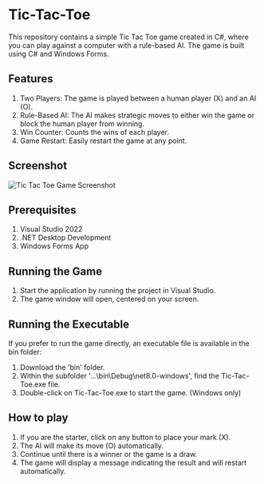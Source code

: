 # Tic-Tac-Toe

This repository contains a simple Tic Tac Toe game created in C#, where you can play against a computer with a rule-based AI. The game is built using C# and Windows Forms.

## Features

1. Two Players: The game is played between a human player (X) and an AI (O).
2. Rule-Based AI: The AI makes strategic moves to either win the game or block the human player from winning.
3. Win Counter: Counts the wins of each player.
4. Game Restart: Easily restart the game at any point.

## Screenshot

![Tic Tac Toe Game Screenshot](images/tic-tac-toe-screenshot.png)

## Prerequisites

1. Visual Studio 2022
2. .NET Desktop Development
3. Windows Forms App

## Running the Game

1. Start the application by running the project in Visual Studio.
2. The game window will open, centered on your screen.

## Running the Executable

If you prefer to run the game directly, an executable file is available in the bin folder:

1. Download the 'bin' folder.
2. Within the subfolder '...\bin\Debug\net8.0-windows\', find the Tic-Tac-Toe.exe file.
3. Double-click on Tic-Tac-Toe.exe to start the game. (Windows only)

## How to play

1. If you are the starter, click on any button to place your mark (X).
2. The AI will make its move (O) automatically.
3. Continue until there is a winner or the game is a draw.
4. The game will display a message indicating the result and will restart automatically.
